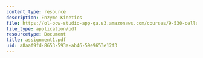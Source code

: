 ```yaml
---
content_type: resource
description: Enzyme Kinetics
file: https://ol-ocw-studio-app-qa.s3.amazonaws.com/courses/9-530-cellular-and-molecular-computation-spring-2000/a8aaf9fd8653593aab4659e9653e12f3_assignment1.pdf
file_type: application/pdf
resourcetype: Document
title: assignment1.pdf
uid: a8aaf9fd-8653-593a-ab46-59e9653e12f3
---
```

